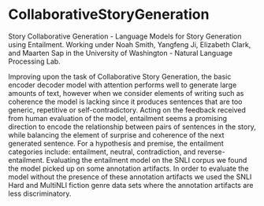 # CollaborativeStoryGeneration
Story Collaborative Generation - Language Models for Story Generation using Entailment. Working under Noah Smith, Yangfeng Ji, Elizabeth Clark, and Maarten Sap in the University of Washington - Natural Language Processing Lab.


Improving upon the task of Collaborative Story Generation, the basic encoder decoder model with attention performs well to generate large amounts of text, however when we consider elements of writing such as coherence the model is lacking since it produces sentences that are too generic, repetitive or self-contradictory. Acting on the feedback received from human evaluation of the model, entailment seems a promising direction to encode the relationship between pairs of sentences in the story, while balancing the element of surprise and coherence of the next generated sentence. For a hypothesis and premise, the entailment categories include: entailment, neutral, contradiction, and reverse-entailment. Evaluating the entailment model on the SNLI corpus we found the model picked up on some annotation artifacts. In order to evaluate the model without the presence of these annotation artifacts we used the SNLI Hard and MultiNLI fiction genre data sets where the annotation artifacts are less discriminatory.
